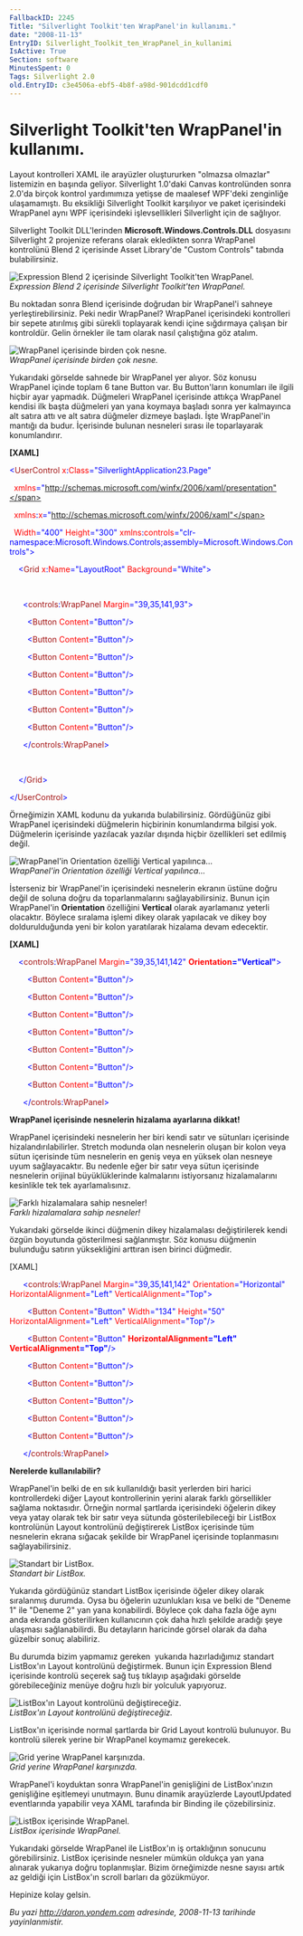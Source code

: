```yaml
---
FallbackID: 2245
Title: "Silverlight Toolkit'ten WrapPanel'in kullanımı."
date: "2008-11-13"
EntryID: Silverlight_Toolkit_ten_WrapPanel_in_kullanimi
IsActive: True
Section: software
MinutesSpent: 0
Tags: Silverlight 2.0
old.EntryID: c3e4506a-ebf5-4b8f-a98d-901dcdd1cdf0
---
```

# Silverlight Toolkit'ten WrapPanel'in kullanımı.
Layout kontrolleri XAML ile arayüzler oluştururken "olmazsa olmazlar"
listemizin en başında geliyor. Silverlight 1.0'daki Canvas kontrolünden
sonra 2.0'da birçok kontrol yardımımıza yetişse de maalesef WPF'deki
zenginliğe ulaşamamıştı. Bu eksikliği Silverlight Toolkit karşılıyor ve
paket içerisindeki WrapPanel aynı WPF içerisindeki işlevsellikleri
Silverlight için de sağlıyor.

Silverlight Toolkit DLL'lerinden **Microsoft.Windows.Controls.DLL**
dosyasını Silverlight 2 projenize referans olarak ekledikten sonra
WrapPanel kontrolünü Blend 2 içerisinde Asset Library'de "Custom
Controls" tabında bulabilirsiniz.

![Expression Blend 2 içerisinde Silverlight Toolkit'ten
WrapPanel.](media/Silverlight_Toolkit_ten_WrapPanel_in_kullanimi/12112008_1.png)\
*Expression Blend 2 içerisinde Silverlight Toolkit'ten WrapPanel.*

Bu noktadan sonra Blend içerisinde doğrudan bir WrapPanel'i sahneye
yerleştirebilirsiniz. Peki nedir WrapPanel? WrapPanel içerisindeki
kontrolleri bir sepete atırılmış gibi sürekli toplayarak kendi içine
sığdırmaya çalışan bir kontroldür. Gelin örnekler ile tam olarak nasıl
çalıştığına göz atalım.

![WrapPanel içerisinde birden çok
nesne.](media/Silverlight_Toolkit_ten_WrapPanel_in_kullanimi/12112008_2.png)\
*WrapPanel içerisinde birden çok nesne.*

Yukarıdaki görselde sahnede bir WrapPanel yer alıyor. Söz konusu
WrapPanel içinde toplam 6 tane Button var. Bu Button'ların konumları ile
ilgili hiçbir ayar yapmadık. Düğmeleri WrapPanel içerisinde attıkça
WrapPanel kendisi ilk başta düğmeleri yan yana koymaya başladı sonra yer
kalmayınca alt satıra attı ve alt satıra düğmeler dizmeye başladı. İşte
WrapPanel'in mantığı da budur. İçerisinde bulunan nesneleri sırası ile
toparlayarak konumlandırır.

**[XAML]**

<span style="color: blue;">\<</span><span
style="color: #a31515;">UserControl</span><span style="color: red;">
x</span><span style="color: blue;">:</span><span
style="color: red;">Class</span><span
style="color: blue;">="SilverlightApplication23.Page"</span>

  <span style="color: red;"> xmlns</span><span
style="color: blue;">="http://schemas.microsoft.com/winfx/2006/xaml/presentation"</span>

  <span style="color: red;"> xmlns</span><span
style="color: blue;">:</span><span style="color: red;">x</span><span
style="color: blue;">="http://schemas.microsoft.com/winfx/2006/xaml"</span>

  <span style="color: red;"> Width</span><span
style="color: blue;">="400"</span><span style="color: red;">
Height</span><span style="color: blue;">="300"</span><span
style="color: red;"> xmlns</span><span
style="color: blue;">:</span><span
style="color: red;">controls</span><span
style="color: blue;">="clr-namespace:Microsoft.Windows.Controls;assembly=Microsoft.Windows.Controls"\></span>

<span style="color: #a31515;">    </span><span
style="color: blue;">\<</span><span
style="color: #a31515;">Grid</span><span style="color: red;">
x</span><span style="color: blue;">:</span><span
style="color: red;">Name</span><span
style="color: blue;">="LayoutRoot"</span><span style="color: red;">
Background</span><span style="color: blue;">="White"\></span>

 

<span style="color: #a31515;">      </span><span
style="color: blue;">\<</span><span
style="color: #a31515;">controls</span><span
style="color: blue;">:</span><span
style="color: #a31515;">WrapPanel</span><span style="color: red;">
Margin</span><span style="color: blue;">="39,35,141,93"\></span>

<span style="color: #a31515;">        </span><span
style="color: blue;">\<</span><span
style="color: #a31515;">Button</span><span style="color: red;">
Content</span><span style="color: blue;">="Button"/\></span>

<span style="color: #a31515;">        </span><span
style="color: blue;">\<</span><span
style="color: #a31515;">Button</span><span style="color: red;">
Content</span><span style="color: blue;">="Button"/\></span>

<span style="color: #a31515;">        </span><span
style="color: blue;">\<</span><span
style="color: #a31515;">Button</span><span style="color: red;">
Content</span><span style="color: blue;">="Button"/\></span>

<span style="color: #a31515;">        </span><span
style="color: blue;">\<</span><span
style="color: #a31515;">Button</span><span style="color: red;">
Content</span><span style="color: blue;">="Button"/\></span>

<span style="color: #a31515;">        </span><span
style="color: blue;">\<</span><span
style="color: #a31515;">Button</span><span style="color: red;">
Content</span><span style="color: blue;">="Button"/\></span>

<span style="color: #a31515;">        </span><span
style="color: blue;">\<</span><span
style="color: #a31515;">Button</span><span style="color: red;">
Content</span><span style="color: blue;">="Button"/\></span>

<span style="color: #a31515;">        </span><span
style="color: blue;">\<</span><span
style="color: #a31515;">Button</span><span style="color: red;">
Content</span><span style="color: blue;">="Button"/\></span>

<span style="color: #a31515;">      </span><span
style="color: blue;">\</</span><span
style="color: #a31515;">controls</span><span
style="color: blue;">:</span><span
style="color: #a31515;">WrapPanel</span><span
style="color: blue;">\></span>

 

<span style="color: #a31515;">    </span><span
style="color: blue;">\</</span><span
style="color: #a31515;">Grid</span><span style="color: blue;">\></span>

<span style="color: blue;">\</</span><span
style="color: #a31515;">UserControl</span><span
style="color: blue;">\></span>

Örneğimizin XAML kodunu da yukarıda bulabilirsiniz. Gördüğünüz gibi
WrapPanel içerisindeki düğmelerin hiçbirinin konumlandırma bilgisi yok.
Düğmelerin içerisinde yazılacak yazılar dışında hiçbir özellikleri set
edilmiş değil.

![WrapPanel'in Orientation özelliği Vertical
yapılınca...](media/Silverlight_Toolkit_ten_WrapPanel_in_kullanimi/12112008_3.png)\
*WrapPanel'in Orientation özelliği Vertical yapılınca...*

İsterseniz bir WrapPanel'in içerisindeki nesnelerin ekranın üstüne doğru
değil de soluna doğru da toparlanmalarını sağlayabilirsiniz. Bunun için
WrapPanel'in **Orientation** özelliğini **Vertical** olarak ayarlamanız
yeterli olacaktır. Böylece sıralama işlemi dikey olarak yapılacak ve
dikey boy doldurulduğunda yeni bir kolon yaratılarak hizalama devam
edecektir.

**[XAML]**

<span style="color: #a31515;">    </span><span
style="color: blue;">\<</span><span
style="color: #a31515;">controls</span><span
style="color: blue;">:</span><span
style="color: #a31515;">WrapPanel</span><span style="color: red;">
Margin</span><span style="color: blue;">="39,35,141,142"</span><span
style="color: red;"> **Orientation**</span><span
style="color: blue;">**="Vertical"**\></span>

<span style="color: #a31515;">        </span><span
style="color: blue;">\<</span><span
style="color: #a31515;">Button</span><span style="color: red;">
Content</span><span style="color: blue;">="Button"/\></span>

<span style="color: #a31515;">        </span><span
style="color: blue;">\<</span><span
style="color: #a31515;">Button</span><span style="color: red;">
Content</span><span style="color: blue;">="Button"/\></span>

<span style="color: #a31515;">        </span><span
style="color: blue;">\<</span><span
style="color: #a31515;">Button</span><span style="color: red;">
Content</span><span style="color: blue;">="Button"/\></span>

<span style="color: #a31515;">        </span><span
style="color: blue;">\<</span><span
style="color: #a31515;">Button</span><span style="color: red;">
Content</span><span style="color: blue;">="Button"/\></span>

<span style="color: #a31515;">        </span><span
style="color: blue;">\<</span><span
style="color: #a31515;">Button</span><span style="color: red;">
Content</span><span style="color: blue;">="Button"/\></span>

<span style="color: #a31515;">        </span><span
style="color: blue;">\<</span><span
style="color: #a31515;">Button</span><span style="color: red;">
Content</span><span style="color: blue;">="Button"/\></span>

<span style="color: #a31515;">        </span><span
style="color: blue;">\<</span><span
style="color: #a31515;">Button</span><span style="color: red;">
Content</span><span style="color: blue;">="Button"/\></span>

<span style="color: #a31515;">      </span><span
style="color: blue;">\</</span><span
style="color: #a31515;">controls</span><span
style="color: blue;">:</span><span
style="color: #a31515;">WrapPanel</span><span
style="color: blue;">\></span>

**WrapPanel içerisinde nesnelerin hizalama ayarlarına dikkat!**

WrapPanel içerisindeki nesnelerin her biri kendi satır ve sütunları
içerisinde hizalandırılabilirler. Stretch modunda olan nesnelerin oluşan
bir kolon veya sütun içerisinde tüm nesnelerin en geniş veya en yüksek
olan nesneye uyum sağlayacaktır. Bu nedenle eğer bir satır veya sütun
içerisinde nesnelerin orijinal büyüklüklerinde kalmalarını istiyorsanız
hizalamalarını kesinlikle tek tek ayarlamalısınız.

![Farklı hizalamalara sahip
nesneler!](media/Silverlight_Toolkit_ten_WrapPanel_in_kullanimi/12112008_4.png)\
*Farklı hizalamalara sahip nesneler!*

Yukarıdaki görselde ikinci düğmenin dikey hizalamalası değiştirilerek
kendi özgün boyutunda gösterilmesi sağlanmıştır. Söz konusu düğmenin
bulunduğu satırın yüksekliğini arttıran isen birinci düğmedir.

[XAML]

<span style="color: #a31515;">      </span><span
style="color: blue;">\<</span><span
style="color: #a31515;">controls</span><span
style="color: blue;">:</span><span
style="color: #a31515;">WrapPanel</span><span style="color: red;">
Margin</span><span style="color: blue;">="39,35,141,142"</span><span
style="color: red;"> Orientation</span><span
style="color: blue;">="Horizontal"</span><span style="color: red;">
HorizontalAlignment</span><span style="color: blue;">="Left"</span><span
style="color: red;"> VerticalAlignment</span><span
style="color: blue;">="Top"\></span>

<span style="color: #a31515;">        </span><span
style="color: blue;">\<</span><span
style="color: #a31515;">Button</span><span style="color: red;">
Content</span><span style="color: blue;">="Button"</span><span
style="color: red;"> Width</span><span
style="color: blue;">="134"</span><span style="color: red;">
Height</span><span style="color: blue;">="50"</span><span
style="color: red;"> HorizontalAlignment</span><span
style="color: blue;">="Left"</span><span style="color: red;">
VerticalAlignment</span><span style="color: blue;">="Top"/\></span>

<span style="color: #a31515;">        </span><span
style="color: blue;">\<</span><span
style="color: #a31515;">Button</span><span style="color: red;">
Content</span><span style="color: blue;">="Button"</span><span
style="color: red;"> **HorizontalAlignment**</span><span
style="color: blue;">**="Left"**</span><span style="color: red;">
**VerticalAlignment**</span><span
style="color: blue;">**="Top"**/\></span>

<span style="color: #a31515;">        </span><span
style="color: blue;">\<</span><span
style="color: #a31515;">Button</span><span style="color: red;">
Content</span><span style="color: blue;">="Button"/\></span>

<span style="color: #a31515;">        </span><span
style="color: blue;">\<</span><span
style="color: #a31515;">Button</span><span style="color: red;">
Content</span><span style="color: blue;">="Button"/\></span>

<span style="color: #a31515;">        </span><span
style="color: blue;">\<</span><span
style="color: #a31515;">Button</span><span style="color: red;">
Content</span><span style="color: blue;">="Button"/\></span>

<span style="color: #a31515;">        </span><span
style="color: blue;">\<</span><span
style="color: #a31515;">Button</span><span style="color: red;">
Content</span><span style="color: blue;">="Button"/\></span>

<span style="color: #a31515;">        </span><span
style="color: blue;">\<</span><span
style="color: #a31515;">Button</span><span style="color: red;">
Content</span><span style="color: blue;">="Button"/\></span>

<span style="color: #a31515;">      </span><span
style="color: blue;">\</</span><span
style="color: #a31515;">controls</span><span
style="color: blue;">:</span><span
style="color: #a31515;">WrapPanel</span><span
style="color: blue;">\></span>

**Nerelerde kullanılabilir?**

WrapPanel'in belki de en sık kullanıldığı basit yerlerden biri harici
kontrollerdeki diğer Layout kontrollerinin yerini alarak farklı
görsellikler sağlama noktasıdır. Örneğin normal şartlarda içerisindeki
öğelerin dikey veya yatay olarak tek bir satır veya sütunda
gösterilebileceği bir ListBox kontrolünün Layout kontrolünü değiştirerek
ListBox içerisinde tüm nesnelerin ekrana sığacak şekilde bir WrapPanel
içerisinde toplanmasını sağlayabilirsiniz.

![Standart bir
ListBox.](media/Silverlight_Toolkit_ten_WrapPanel_in_kullanimi/12112008_5.png)\
*Standart bir ListBox.*

Yukarıda gördüğünüz standart ListBox içerisinde öğeler dikey olarak
sıralanmış durumda. Oysa bu öğelerin uzunlukları kısa ve belki de
"Deneme 1" ile "Deneme 2" yan yana konabilirdi. Böylece çok daha fazla
öğe aynı anda ekranda gösterilirken kullanıcının çok daha hızlı şekilde
aradığı şeye ulaşması sağlanabilirdi. Bu detayların haricinde görsel
olarak da daha güzelbir sonuç alabiliriz.

Bu durumda bizim yapmamız gereken  yukarıda hazırladığımız standart
ListBox'ın Layout kontrolünü değiştirmek. Bunun için Expression Blend
içerisinde kontrolü seçerek sağ tuş tıklayıp aşağıdaki görselde
görebileceğiniz menüye doğru hızlı bir yolculuk yapıyoruz.

![ListBox'ın Layout kontrolünü
değiştireceğiz.](media/Silverlight_Toolkit_ten_WrapPanel_in_kullanimi/12112008_6.png)\
*ListBox'ın Layout kontrolünü değiştireceğiz.*

ListBox'ın içerisinde normal şartlarda bir Grid Layout kontrolü
bulunuyor. Bu kontrolü silerek yerine bir WrapPanel koymamız gerekecek.

![Grid yerine WrapPanel
karşınızda.](media/Silverlight_Toolkit_ten_WrapPanel_in_kullanimi/12112008_7.png)\
*Grid yerine WrapPanel karşınızda.*

WrapPanel'i koyduktan sonra WrapPanel'in genişliğini de ListBox'ınızın
genişliğine eşitlemeyi unutmayın. Bunu dinamik arayüzlerde LayoutUpdated
eventlarında yapabilir veya XAML tarafında bir Binding ile
çözebilirsiniz.

![ListBox içerisinde
WrapPanel.](media/Silverlight_Toolkit_ten_WrapPanel_in_kullanimi/12112008_8.png)\
*ListBox içerisinde WrapPanel.*

Yukarıdaki görselde WrapPanel ile ListBox'ın iş ortaklığının sonucunu
görebilirsiniz. ListBox içerisinde nesneler mümkün oldukça yan yana
alınarak yukarıya doğru toplanmışlar. Bizim örneğimizde nesne sayısı
artık az geldiği için ListBox'ın scroll barları da gözükmüyor.

Hepinize kolay gelsin.



*Bu yazi http://daron.yondem.com adresinde, 2008-11-13 tarihinde yayinlanmistir.*
